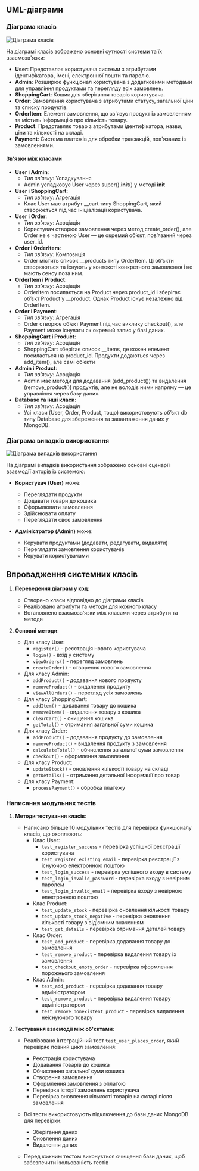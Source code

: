 ## UML-діаграми

### Діаграма класів

![Діаграма класів](class_diagram.png)

На діаграмі класів зображено основні сутності системи та їх взаємозв'язки:

- **User**: Представляє користувача системи з атрибутами ідентифікатора, імені, електронної пошти та паролю. 
- **Admin**: Розширює функціонал користувача з додатковими методами для управління продуктами та перегляду всіх замовлень.
- **ShoppingCart**: Кошик для зберігання товарів користувача.
- **Order**: Замовлення користувача з атрибутами статусу, загальної ціни та списку продуктів.
- **OrderItem**: Елемент замовлення, що зв'язує продукт із замовленням та містить інформацію про кількість товару.
- **Product**: Представляє товар з атрибутами ідентифікатора, назви, ціни та кількості на складі.
- **Payment**: Система платежів для обробки транзакцій, пов'язаних із замовленнями.

#### Зв'язки між класами
- **User і Admin**: 
    - *Тип зв’язку*: Успадкування 
    - Аdmin успадковує User через super().__init__() у методі __init__
- **User і ShoppingCart**:
    - *Тип зв’язку*: Агрегація 
    - Клас User має атрибут __cart типу ShoppingCart, який створюється під час ініціалізації користувача.
- **User і Order**:
    - *Тип зв’язку*: Асоціація 
    - Користувач створює замовлення через метод create_order(), але Order не є частиною User — це окремий об’єкт, пов’язаний через user_id.
- **Order і OrderItem**:
    - *Тип зв’язку*: Композиція 
    - Order містить список __products типу OrderItem. Ці об’єкти створюються та існують у контексті конкретного замовлення і не мають сенсу поза ним.
- **OrderItem і Product**:
    - *Тип зв’язку*: Асоціація 
    - OrderItem посилається на Product через product_id і зберігає об’єкт Product у __product. Однак Product існує незалежно від OrderItem.
- **Order і Payment**:
    - *Тип зв’язку*: Агрегація
    - Order створює об’єкт Payment під час виклику checkout(), але Payment може існувати як окремий запис у базі даних.
- **ShoppingCart і Product**:
    - *Тип зв’язку*: Асоціація  
    - ShoppingCart зберігає список __items, де кожен елемент посилається на product_id. Продукти додаються через add_item(), але самі об’єкти
- **Admin і Product**:
    - *Тип зв’язку*: Асоціація 
    - Admin має методи для додавання (add_product()) та видалення (remove_product()) продуктів, але не володіє ними напряму — це управління через базу даних.
- **Database та інші класи**:
    - *Тип зв’язку*: Асоціація 
    - Усі класи (User, Order, Product, тощо) використовують об’єкт db типу Database для збереження та завантаження даних у MongoDB.

### Діаграма випадків використання

![Діаграма випадків використання](use_case_diagrams.png)

На діаграмі випадків використання зображено основні сценарії взаємодії акторів із системою:

- **Користувач (User)** може:
  - Переглядати продукти
  - Додавати товари до кошика
  - Оформлювати замовлення
  - Здійснювати оплату
  - Переглядати своє замовлення

- **Адміністратор (Admin)** може:
  - Керувати продуктами (додавати, редагувати, видаляти)
  - Переглядати замовлення користувачів
  - Керувати користувачами

## Впровадження системних класів

1. **Переведення діаграм у код**:
   - Створено класи відповідно до діаграми класів
   - Реалізовано атрибути та методи для кожного класу
   - Встановлено взаємозв'язки між класами через атрибути та методи

2. **Основні методи**:
   - Для класу User:
     - `register()` - реєстрація нового користувача
     - `login()` - вхід у систему
     - `viewOrders()` - перегляд замовлень
     - `createOrder()` - створення нового замовлення
   - Для класу Admin:
     - `addProduct()` - додавання нового продукту
     - `removeProduct()` - видалення продукту
     - `viewAllOrders()` - перегляд усіх замовлень
   - Для класу ShoppingCart:
     - `addItem()` - додавання товару до кошика
     - `removeItem()` - видалення товару з кошика
     - `clearCart()` - очищення кошика
     - `getTotal()` - отримання загальної суми кошика
   - Для класу Order:
     - `addProduct()` - додавання продукту до замовлення
     - `removeProduct()` - видалення продукту з замовлення
     - `calculateTotal()` - обчислення загальної суми замовлення
     - `checkout()` - оформлення замовлення
   - Для класу Product:
     - `updateStock()` - оновлення кількості товару на складі
     - `getDetails()` - отримання детальної інформації про товар
   - Для класу Payment:
     - `processPayment()` - обробка платежу

### Написання модульних тестів

1. **Методи тестування класів**:
   - Написано більше 10 модульних тестів для перевірки функціоналу класів, що охоплюють:
     - Клас User:
       - `test_register_success` - перевірка успішної реєстрації користувача
       - `test_register_existing_email` - перевірка реєстрації з існуючою електронною поштою
       - `test_login_success` - перевірка успішного входу в систему
       - `test_login_invalid_password` - перевірка входу з невірним паролем
       - `test_login_invalid_email` - перевірка входу з невірною електронною поштою
     - Клас Product:
       - `test_update_stock` - перевірка оновлення кількості товару
       - `test_update_stock_negative` - перевірка оновлення кількості товару з від'ємним значенням
       - `test_get_details` - перевірка отримання деталей товару
     - Клас Order:
       - `test_add_product` - перевірка додавання товару до замовлення
       - `test_remove_product` - перевірка видалення товару із замовлення
       - `test_checkout_empty_order` - перевірка оформлення порожнього замовлення
     - Клас Admin:
       - `test_add_product` - перевірка додавання товару адміністратором
       - `test_remove_product` - перевірка видалення товару адміністратором
       - `test_remove_nonexistent_product` - перевірка видалення неіснуючого товару

2. **Тестування взаємодії між об'єктами**:
   - Реалізовано інтеграційний тест `test_user_places_order`, який перевіряє повний цикл замовлення:
     - Реєстрація користувача
     - Додавання товарів до кошика
     - Обчислення загальної суми кошика
     - Створення замовлення
     - Оформлення замовлення з оплатою
     - Перевірка історії замовлень користувача
     - Перевірка оновлення кількості товарів на складі після замовлення
   
   - Всі тести використовують підключення до бази даних MongoDB для перевірки:
     - Зберігання даних
     - Оновлення даних
     - Видалення даних
   
   - Перед кожним тестом виконується очищення бази даних, щоб забезпечити ізольованість тестів
